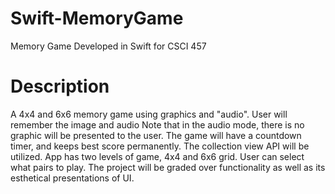 # Swift-MemoryGame
Memory Game Developed in Swift for CSCI 457
# Description
A 4x4 and 6x6 memory game using graphics and "audio". User will remember the image and audio  Note that in the audio mode, there is no graphic will be presented to the user. The game will have a countdown timer, and keeps best score permanently. The collection view API will be utilized. App has two levels of game, 4x4 and 6x6 grid. User can select what pairs to play. The project will be graded over functionality as well as its esthetical presentations of UI.
